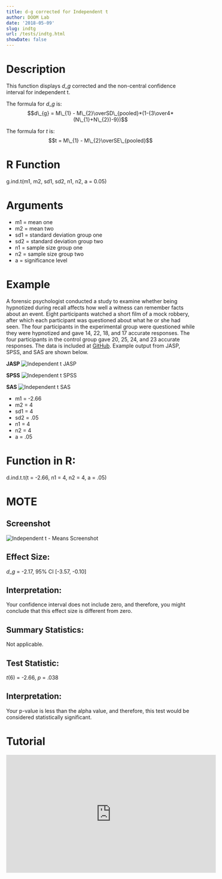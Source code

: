 ```yaml
---
title: d-g corrected for Independent t
author: DOOM Lab
date: '2018-05-09'
slug: indtg
url: /tests/indtg.html
showDate: false
---
```


<script src="//yihui.name/js/math-code.js"></script>
<script type = "text/x-mathjax-config">
MathJax.Hub.Config({
tex2jax: {
inlineMath: [['$', '$']],
}
})
</script>
<script async
src="//cdn.bootcss.com/mathjax/2.7.1/MathJax.js?config=TeX-MML-AM_CHTML">
</script>

# Description   

This function displays $d\_{g}$ corrected and the non-central confidence interval for independent t.

The formula for $d\_{g}$ is: $$d\_{g} = M\_{1} - M\_{2}\overSD\_{pooled}*(1-{3\over4*(N\_{1}+N\_{2})-9})$$
 
The formula for *t* is: $$t = M\_{1} - M\_{2}\overSE\_{pooled}$$

# R Function

g.ind.t(m1, m2, sd1, sd2, n1, n2, a = 0.05)

# Arguments 

+ m1	= mean one  
+ m2	= mean two
+ sd1 = standard deviation group one
+ sd2	= standard deviation group two
+ n1 = sample size group one
+ n2 = sample size group two
+ a = significance level

# Example  

A forensic psychologist conducted a study to examine whether being hypnotized during recall affects how well a witness can remember facts about an event. Eight participants watched a short film of a mock robbery, after which each participant was questioned about what he or she had seen. The four participants in the experimental group were questioned while they were hypnotized and gave 14, 22, 18, and 17 accurate responses. The four participants in the control group gave 20, 25, 24, and 23 accurate responses. The data is included at [GitHub](https://github.com/doomlab/shiny-server/tree/master/MOTE/examples). Example output from JASP, SPSS, and SAS are shown below.

**JASP**
![Independent t JASP](https://raw.githubusercontent.com/doomlab/shiny-server/master/MOTE/examples/independent%20t%20JASP.png)

**SPSS**
![Independent t SPSS](https://raw.githubusercontent.com/doomlab/shiny-server/master/MOTE/examples/independent%20t%20SPSS.png)

**SAS**
![Independent t SAS](https://raw.githubusercontent.com/doomlab/shiny-server/master/MOTE/examples/independent%20t%20SAS.PNG)

+ m1 = -2.66
+ m2	= 4
+ sd1 = 4
+ sd2	= .05
+ n1 = 4
+ n2 = 4
+ a = .05

# Function in R: 

d.ind.t.t(t = -2.66, n1 = 4, n2 = 4, a = .05)

# MOTE

## Screenshot

![Independent t - Means Screenshot](../images/indtt.jpg)

## Effect Size:

$d\_{g}$ = -2.17, 95% CI [-3.57, -0.10]

## Interpretation: 

Your confidence interval does not include zero, and therefore, you might conclude that this effect size is different from zero.

## Summary Statistics: 

Not applicable. 

## Test Statistic: 

*t*(6) = -2.66, *p* = .038

## Interpretation: 

Your p-value is less than the alpha value, and therefore, this test would be considered statistically significant.

# Tutorial

<iframe width="560" height="315" src="https://www.youtube.com/embed/kH3UOoFh9Ng" frameborder="0" allow="autoplay; encrypted-media" allowfullscreen></iframe>
